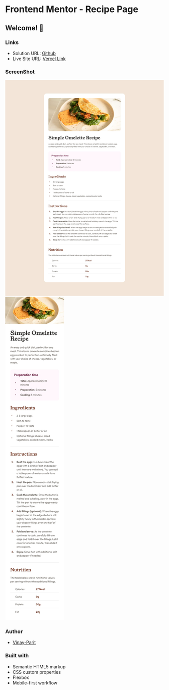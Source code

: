 # Frontend Mentor - Recipe Page
## Welcome! 👋

### Links

- Solution URL: [Github](https://github.com/vinay-parit/Recipe-Page)
- Live Site URL: [Vercel Link](https://qrcode-vitthal.netlify.app/)

### ScreenShot

![Desktop](./design/desktop-design.jpg)
![Mobile](./design/mobile-design.jpg)

### Author

- [Vinay-Parit](https://www.linkedin.com/in/vinay-parit/)


### Built with

- Semantic HTML5 markup
- CSS custom properties
- Flexbox
- Mobile-first workflow

